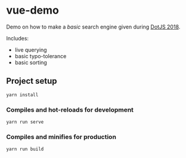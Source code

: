 # vue-demo

Demo on how to make a _basic_ search engine given during [DotJS 2018](https://2018.dotjs.io).

Includes:

- live querying
- basic typo-tolerance
- basic sorting

## Project setup

```
yarn install
```

### Compiles and hot-reloads for development

```
yarn run serve
```

### Compiles and minifies for production

```
yarn run build
```
